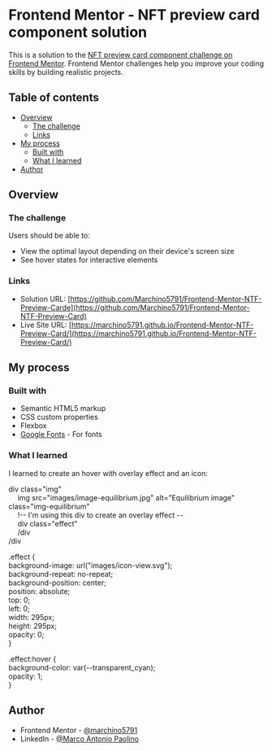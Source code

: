 # Frontend Mentor - NFT preview card component solution

This is a solution to the [NFT preview card component challenge on Frontend Mentor](https://www.frontendmentor.io/challenges/nft-preview-card-component-SbdUL_w0U). Frontend Mentor challenges help you improve your coding skills by building realistic projects. 

## Table of contents

- [Overview](#overview)
  - [The challenge](#the-challenge)
  - [Links](#links)
- [My process](#my-process)
  - [Built with](#built-with)
  - [What I learned](#what-i-learned)
- [Author](#author)

## Overview

### The challenge

Users should be able to:

- View the optimal layout depending on their device's screen size
- See hover states for interactive elements

### Links

- Solution URL: [https://github.com/Marchino5791/Frontend-Mentor-NTF-Preview-Carde](https://github.com/Marchino5791/Frontend-Mentor-NTF-Preview-Card)
- Live Site URL: [https://marchino5791.github.io/Frontend-Mentor-NTF-Preview-Card/](https://marchino5791.github.io/Frontend-Mentor-NTF-Preview-Card/)

## My process

### Built with

- Semantic HTML5 markup
- CSS custom properties
- Flexbox
- [Google Fonts](https://fonts.google.com/) - For fonts

### What I learned

I learned to create an hover with overlay effect and an icon:

div class="img" <br />
&emsp;      img src="images/image-equilibrium.jpg" alt="Equilibrium image" class="img-equilibrium" <br />
&emsp;        !-- I'm using this div to create an overlay effect -- <br />
&emsp;        div class="effect" <br />
&emsp;        /div <br />
 /div <br />

.effect { <br />
  background-image: url("images/icon-view.svg");  <br />
  background-repeat: no-repeat; <br />
  background-position: center; <br />
  position: absolute; <br />
  top: 0; <br />
  left: 0; <br />
  width: 295px; <br />
  height: 295px; <br />
  opacity: 0; <br />
} <br />

.effect:hover { <br />
  background-color: var(--transparent_cyan); <br />
  opacity: 1; <br />
} <br />

## Author

- Frontend Mentor - [@marchino5791](https://www.frontendmentor.io/profile/marchino5791)
- LinkedIn - [@Marco Antonio Paolino](https://www.linkedin.com/in/marco-paolino/)

